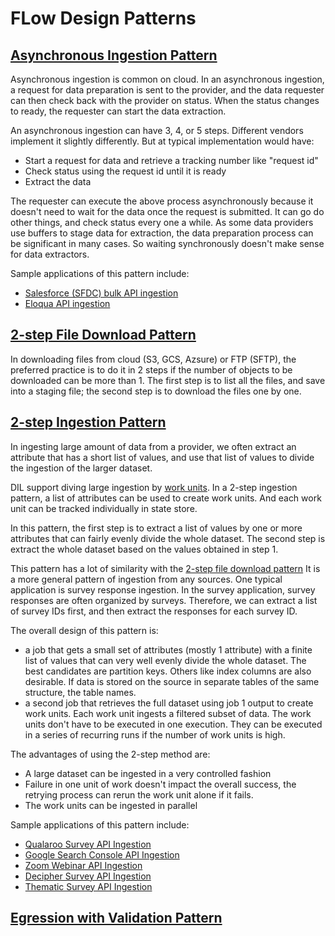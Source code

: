 # FLow Design Patterns

## [Asynchronous Ingestion Pattern](asynchronous-ingestion-pattern.md)

Asynchronous ingestion is common on cloud. In an asynchronous ingestion, a request
for data preparation is sent to the provider, and the data requester
can then check back with the provider on status. When the status changes
to ready, the requester can start the data extraction. 

An asynchronous ingestion can have 3, 4, or 5 steps. Different vendors implement
it slightly differently. But at typical implementation would have:

- Start a request for data and retrieve a tracking number like "request id"
- Check status using the request id until it is ready
- Extract the data 

The requester can execute the above process asynchronously because it doesn't 
need to wait for the data once the request is submitted. It can go do other
things, and check status every one a while. As some data providers use
buffers to stage data for extraction, the data preparation process can be 
significant in many cases. So waiting synchronously doesn't make sense
for data extractors. 

Sample applications of this pattern include:
- [Salesforce (SFDC) bulk API ingestion](../sample-configs/sfdc-bulk-api-ingestion.md)
- [Eloqua API ingestion](../sample-configs/eloqua-api-ingestion.md)
 
## [2-step File Download Pattern](two-step-file-download-pattern.md)

In downloading files from cloud (S3, GCS, Azsure) or FTP (SFTP), the preferred
practice is to do it in 2 steps if the number of objects to be downloaded can be 
more than 1. The first step is to list all the files, and save into a staging file;
the second step is to download the files one by one. 

## [2-step Ingestion Pattern](two-step-ingestion-pattern.md)

In ingesting large amount of data from a provider, we often extract an attribute
that has a short list of values, and use that list of values to divide the 
ingestion of the larger dataset. 

DIL support diving large ingestion by [work units](../concepts/work-unit.md). 
In a 2-step ingestion pattern, a list of attributes can be used to create work
units. And each work unit can be tracked individually in state store. 

In this pattern, the first step is to extract a list of values by one or more
attributes that can fairly evenly divide the whole dataset. The second step is
extract the whole dataset based on the values obtained in step 1. 

This pattern has a lot of similarity with the [2-step file download pattern](two-step-file-download-pattern.md)
It is a more general pattern of ingestion from any sources. One typical application is
survey response ingestion. In the survey application, survey responses are often
organized by surveys. Therefore, we can extract a list of survey IDs first, and
then extract the responses for each survey ID.  

The overall design of this pattern is:
- a job that gets a small set of attributes (mostly 1 attribute) with a finite list of
values that can very well evenly divide the whole dataset. The best candidates are
partition keys. Others like index columns are also desirable. If data is stored on the 
source in separate tables of the same structure, the table names.  
- a second job that retrieves the full dataset using job 1 output to create work units. Each
work unit ingests a filtered subset of data. The work units don't have to be executed
in one execution. They can be executed in a series of recurring runs if the number of work
units is high. 

The advantages of using the 2-step method are:

- A large dataset can be ingested in a very controlled fashion
- Failure in one unit of work doesn't impact the overall success, the retrying process
can rerun the work unit alone if it fails. 
- The work units can be ingested in parallel

Sample applications of this pattern include:

- [Qualaroo Survey API Ingestion](../sample-configs/qualaroo-survey-api-ingestion.md)
- [Google Search Console API Ingestion](../sample-configs/google-search-console-api-ingestion.md)
- [Zoom Webinar API Ingestion](../sample-configs/zoom-webinar-api-ingestion.md)
- [Decipher Survey API Ingestion](../sample-configs/decipher-survey-api-ingestion.md)
- [Thematic Survey API Ingestion](../sample-configs/thematic-survey-api-ingestion.md)

 
## [Egression with Validation Pattern](egression-validation-pattern.md)
